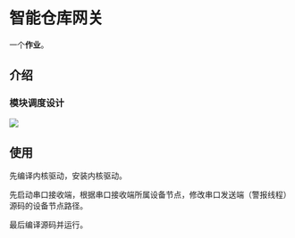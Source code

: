 # 智能仓库网关

一个**作业**。

## 介绍

### 模块调度设计

![](https://keyon-photo-1256901694.cos.ap-beijing.myqcloud.com/markdown/GateWay.png)

## 使用

先编译内核驱动，安装内核驱动。

先启动串口接收端，根据串口接收端所属设备节点，修改串口发送端（警报线程）源码的设备节点路径。

最后编译源码并运行。

